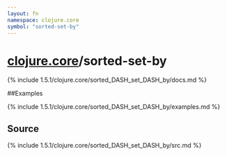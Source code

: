 ```yaml
---
layout: fn
namespace: clojure.core
symbol: "sorted-set-by"
---
```


# [clojure.core](../)/sorted-set-by

{% include 1.5.1/clojure.core/sorted_DASH_set_DASH_by/docs.md %}

##Examples

{% include 1.5.1/clojure.core/sorted_DASH_set_DASH_by/examples.md %}
## Source
{% include 1.5.1/clojure.core/sorted_DASH_set_DASH_by/src.md %}

